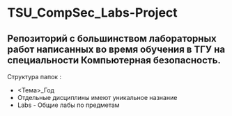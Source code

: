 # TSU_CompSec_Labs-Project

## Репозиторий с большинством лабораторных работ написанных во время обучения в ТГУ на специальности Компьютерная безопасность.

Структура папок :</br>
* <Тема>_Год
* Отдельные дисциплины имеют уникальное назнание
* Labs - Общие лабы по предметам
